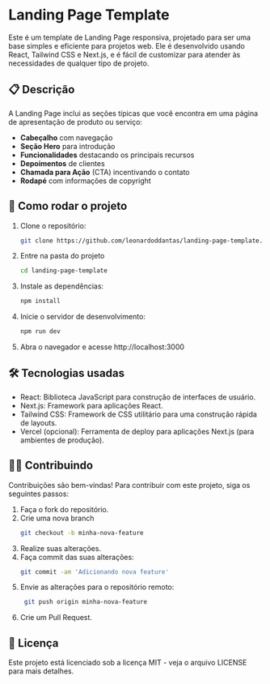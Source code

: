 # Landing Page Template

Este é um template de Landing Page responsiva, projetado para ser uma base simples e eficiente para projetos web. Ele é desenvolvido usando React, Tailwind CSS e Next.js, e é fácil de customizar para atender às necessidades de qualquer tipo de projeto.

## 📋 Descrição

A Landing Page inclui as seções típicas que você encontra em uma página de apresentação de produto ou serviço:

- **Cabeçalho** com navegação
- **Seção Hero** para introdução
- **Funcionalidades** destacando os principais recursos
- **Depoimentos** de clientes
- **Chamada para Ação** (CTA) incentivando o contato
- **Rodapé** com informações de copyright

## 🚀 Como rodar o projeto

1. Clone o repositório:
   ```bash
   git clone https://github.com/leonardoddantas/landing-page-template.git
2. Entre na pasta do projeto
    ```bash
   cd landing-page-template
3. Instale as dependências:
     ```bash
   npm install
4. Inicie o servidor de desenvolvimento:
     ```bash
   npm run dev
5. Abra o navegador e acesse http://localhost:3000

## 🛠️ Tecnologias usadas
- React: Biblioteca JavaScript para construção de interfaces de usuário.
- Next.js: Framework para aplicações React.
- Tailwind CSS: Framework de CSS utilitário para uma construção rápida de layouts.
- Vercel (opcional): Ferramenta de deploy para aplicações Next.js (para ambientes de produção).

## 👨‍💻 Contribuindo
Contribuições são bem-vindas! Para contribuir com este projeto, siga os seguintes passos:

1. Faça o fork do repositório.
2. Crie uma nova branch
    ```bash
    git checkout -b minha-nova-feature
3. Realize suas alterações.
4. Faça commit das suas alterações:
     ```bash
    git commit -am 'Adicionando nova feature'
5. Envie as alterações para o repositório remoto:
   ```bash
    git push origin minha-nova-feature
6. Crie um Pull Request.

## 📄 Licença
Este projeto está licenciado sob a licença MIT - veja o arquivo LICENSE para mais detalhes.
